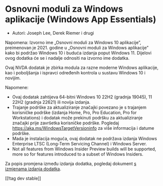 # Osnovni moduli za Windows aplikacije (Windows App Essentials) #

* Autori: Joseph Lee, Derek Riemer i drugi

Napomena: Izvorno ime „Osnovni moduli za Windows 10 aplikacije”, preimenovan
je 2021. godine u „Osnovni moduli za Windows aplikacije” kako bi podržao
Windows 10 i buduća izdanja poput Windows 11. Dijelovi ovog dodatka će se i
nadalje odnositi na izvorno ime dodatka.

Ovaj NVDA dodatak je zbirka modula za razne moderne Windows aplikacije, kao
i poboljšanja i ispravci određenih kontrola u sustavu Windows 10 i novijim.

Napomene:

* Ovaj dodatak zahtijeva 64-bitni Windows 10 22H2 (gradnja 19045), 11 22H2
  (gradnja 22621) ili novija izdanja.
* Trajanje podrške za aktualiziranje značajki povezano je s trajanjem
  korisničke podrške (izdanja Home, Pro, Pro Education, Pro for
  Workstations) i dodatak može prekinuti podršku za aktualiziranje značajki
  prije završetka korisničke podrške. Pogledaj
  <https://aka.ms/WindowsTargetVersioninfo> za više informacija i datume
  podrške.
* Mada je instalacija moguća, ovaj dodatak ne podržava izdanja Windows
  Enterprise LTSC (Long-Term Servicing Channel) i Windows Server.
* Not all features from Windows Insider Preview builds will be supported,
  more so for features introduced to a subset of Windows Insiders.

Za popis promjena između izdanja dodatka, pogledaj dokument [s izmjenama
izdanja dodatka][1].

[[!tag dev stable]]

[1]: https://github.com/josephsl/wintenapps/wiki/w10changelog
